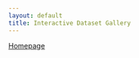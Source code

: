 ```yaml
---
layout: default
title: Interactive Dataset Gallery
---
```


[Homepage](./)

<nav id="breadcrumb"></nav> <!-- Breadcrumb navigation -->

<div id="gallery-root">
    <!-- Gallery content will be dynamically loaded here -->
</div>

<style>
    #gallery-root {
        display: flex;
        flex-wrap: wrap;
        padding: 10px;
    }
    .gallery-image {
        margin: 5px;
        border: 2px solid #ccc;
        max-width: 200px;
        height: auto;
    }
    .directory-link {
        margin: 10px;
        cursor: pointer;
        color: blue;
    }
    #breadcrumb {
        margin-bottom: 20px;
    }
    .breadcrumb-item {
        margin-right: 5px;
        cursor: pointer;
    }
</style>

<script>
    document.addEventListener('DOMContentLoaded', function() {
        loadDirectory(['root']); // Load root directory initially as an array
    });

    function loadDirectory(pathArray) {
        const galleryRoot = document.getElementById('gallery-root');
        const breadcrumb = document.getElementById('breadcrumb');
        galleryRoot.innerHTML = '';
        breadcrumb.innerHTML = '<span class="breadcrumb-item" onclick="loadDirectory([\'root\'])">Root</span>';

        // Update breadcrumb
        let pathSoFar = ['root'];
        for (let i = 1; i < pathArray.length; i++) {
            let part = pathArray[i];
            pathSoFar.push(part);
            breadcrumb.innerHTML += ' / <span class="breadcrumb-item" onclick="loadDirectory([\'' + pathSoFar.join('\',\'') + '\'])">' + part.charAt(0).toUpperCase() + part.slice(1).split('.').join(' > ') + '</span>';
        }

        // Directory-specific content
        const directoryPath = pathArray[pathArray.length - 1];
        if (directoryPath === 'root') {
            galleryRoot.innerHTML += '<div class="directory-link" onclick="loadDirectory([\'root\',\'Natural\'])">Natural</div>';
            galleryRoot.innerHTML += '<div class="directory-link" onclick="loadDirectory([\'root\',\'Manufactured\'])">Manufactured</div>';
        } else if (directoryPath === 'Natural') {
            galleryRoot.innerHTML += '<div class="directory-link" onclick="loadDirectory([\'root\',\'Natural\',\'Sagui\'])">Sagui</div>';            
            //galleryRoot.innerHTML += '<div class="directory-link" onclick="loadDirectory([\'root\'])">Back to Root</div>';
        } else if (directoryPath === 'Sagui') {
            galleryRoot.innerHTML += '<a href="https://drive.google.com/file/d/1uTwbW5jrwS7s80ChtzwjefIILOC_T15P/view?usp=drive_link" target="_blank"><img class="gallery-image" src="https://drive.google.com/thumbnail?id=1uTwbW5jrwS7s80ChtzwjefIILOC_T15P" alt="Image 1"></a>';
            galleryRoot.innerHTML += '<a href="https://drive.google.com/file/d/1YeEan01FkK-LcBF8KN3_WzNFn3SOW9Ua/view?usp=drive_link" target="_blank"><img class="gallery-image" src="https://drive.google.com/thumbnail?id=1YeEan01FkK-LcBF8KN3_WzNFn3SOW9Ua" alt="Image 2"></a>';
            //galleryRoot.innerHTML += '<div class="directory-link" onclick="loadDirectory([\'root\', \'Natural\'])">Back to "Natural"</div>';
        } else if (directoryPath === 'Manufactured') {
            galleryRoot.innerHTML += '<img class="gallery-image" src="https://drive.google.com/uc?export=view&id=YOUR_IMAGE_ID_3" alt="Image 3">';
            galleryRoot.innerHTML += '<img class="gallery-image" src="https://drive.google.com/uc?export=view&id=YOUR_IMAGE_ID_4" alt="Image 4">';
            //galleryRoot.innerHTML += '<div class="directory-link" onclick="loadDirectory([\'root\'])">Back to Root</div>';
        }
        // Add more conditions for other subdirectories
    }
</script>
